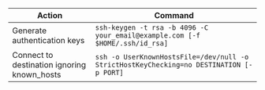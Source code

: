 

Action | Command
---|---
Generate authentication keys | `ssh-keygen -t rsa -b 4096 -C your_email@example.com [-f $HOME/.ssh/id_rsa]`
Connect to destination ignoring known_hosts | `ssh -o UserKnownHostsFile=/dev/null -o StrictHostKeyChecking=no DESTINATION [-p PORT]`

